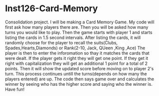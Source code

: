 # Inst126-Card-Memory

Consolidation project. I will be making a Card Memory Game. My code will first ask how many players there are. Then you will be asked how many turns you would like to play. Then the game starts with player 1 and starts listing the cards in 1.5 second intervals. After listing the cards, it will randomly choose for the player to recall the suits(Clubs, Spades,Hearts,Diamonds) or Rank(2-10, Jack, QUeen ,King ,Ace) The player is then to enter the inforomation so thay it matches the cards that were dealt. If the player gets it right they will get one point. If they get it right with capitalization they will get an additional 1 point for a total of 2 points. Then it will show the updated score before moving on to player 2's turn. This process continues untill the turns(depends on how many the players entered) are up. The code then says game over and calculates the winner by seeing who has the higher score and saying who the winner is. Have fun!
